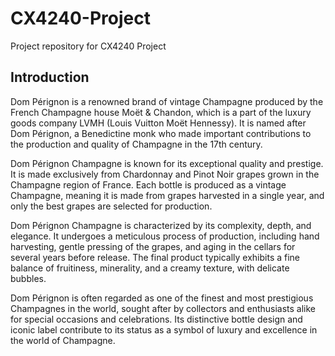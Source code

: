 # CX4240-Project
Project repository for CX4240 Project

## Introduction
Dom Pérignon is a renowned brand of vintage Champagne produced by the French Champagne house Moët & Chandon, which is a part of the luxury goods company LVMH (Louis Vuitton Moët Hennessy). It is named after Dom Pérignon, a Benedictine monk who made important contributions to the production and quality of Champagne in the 17th century.

Dom Pérignon Champagne is known for its exceptional quality and prestige. It is made exclusively from Chardonnay and Pinot Noir grapes grown in the Champagne region of France. Each bottle is produced as a vintage Champagne, meaning it is made from grapes harvested in a single year, and only the best grapes are selected for production.

Dom Pérignon Champagne is characterized by its complexity, depth, and elegance. It undergoes a meticulous process of production, including hand harvesting, gentle pressing of the grapes, and aging in the cellars for several years before release. The final product typically exhibits a fine balance of fruitiness, minerality, and a creamy texture, with delicate bubbles.

Dom Pérignon is often regarded as one of the finest and most prestigious Champagnes in the world, sought after by collectors and enthusiasts alike for special occasions and celebrations. Its distinctive bottle design and iconic label contribute to its status as a symbol of luxury and excellence in the world of Champagne.
